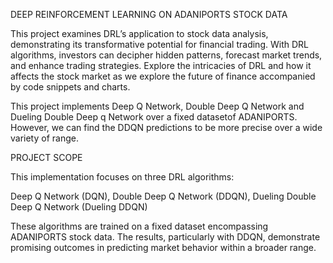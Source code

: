 DEEP REINFORCEMENT LEARNING ON ADANIPORTS STOCK DATA

This project examines DRL’s application to stock data analysis, demonstrating its transformative potential for financial trading. With DRL algorithms, investors can decipher hidden patterns, forecast market trends, and enhance trading strategies. Explore the intricacies of DRL and how it affects the stock market as we explore the future of finance accompanied by code snippets and charts.

This project implements Deep Q Network, Double Deep Q Network and Dueling Double Deep q Network over a fixed datasetof ADANIPORTS. However, we can find the DDQN predictions to be more precise over a wide variety of range.



PROJECT SCOPE

This implementation focuses on three DRL algorithms:

Deep Q Network (DQN),
Double Deep Q Network (DDQN),
Dueling Double Deep Q Network (Dueling DDQN)


These algorithms are trained on a fixed dataset encompassing ADANIPORTS stock data. The results, particularly with DDQN, demonstrate promising outcomes in predicting market behavior within a broader range.


